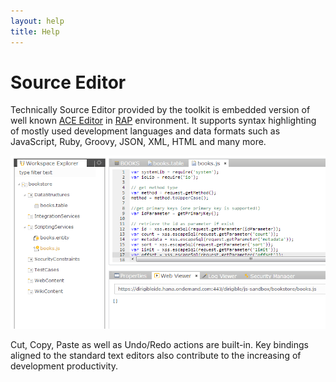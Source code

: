 ```yaml
---
layout: help
title: Help
---
```


Source Editor
===

Technically Source Editor provided by the toolkit is embedded version of well known 
[ACE Editor](http://ace.c9.io/#nav=about) in [RAP](https://eclipse.org/rap/) environment.
It supports syntax highlighting of mostly used development languages and data formats such as JavaScript, Ruby, Groovy, JSON, XML, HTML and many more.

![Entity Service Test](../samples/bookstore/22_books_entity_service_test.png)

Cut, Copy, Paste as well as Undo/Redo actions are built-in.
Key bindings aligned to the standard text editors also contribute to the increasing of development productivity.

